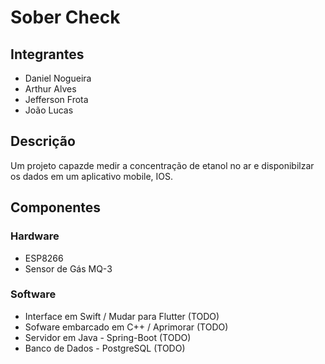 # Sober Check

## Integrantes
- Daniel Nogueira
- Arthur Alves
- Jefferson Frota
- João Lucas

## Descrição
Um projeto capazde medir a concentração de etanol no ar e disponibilzar os dados em um aplicativo mobile, IOS.

## Componentes

### Hardware
- ESP8266
- Sensor de Gás MQ-3

### Software
- Interface em Swift / Mudar para Flutter (TODO)
- Sofware embarcado em C++ / Aprimorar (TODO)
- Servidor em Java - Spring-Boot (TODO)
- Banco de Dados - PostgreSQL (TODO)

